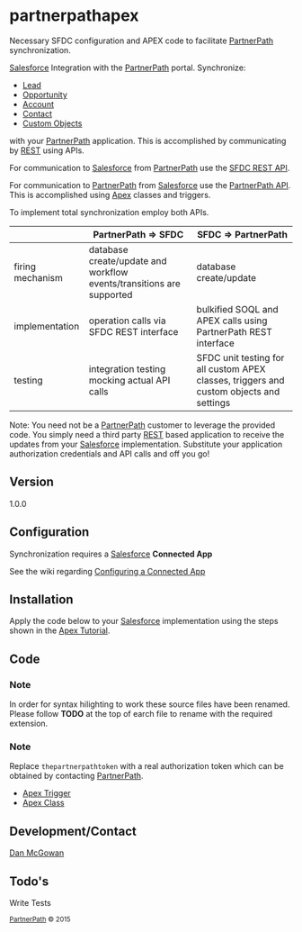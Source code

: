 # partnerpathapex
Necessary SFDC configuration and APEX code to facilitate [PartnerPath] synchronization. 

[Salesforce] Integration with the [PartnerPath] portal. Synchronize:
  - [Lead]
  - [Opportunity]
  - [Account]
  - [Contact]
  - [Custom Objects] 

with your [PartnerPath] application. This is accomplished by communicating by [REST] using APIs.
 
For communication to [Salesforce] from [PartnerPath] use the [SFDC REST API].

For communication to [PartnerPath] from [Salesforce] use the [PartnerPath API]. This is accomplished using [Apex] classes and triggers. 

To implement total synchronization employ both APIs.

|                  	| PartnerPath => SFDC                                                  	| SFDC => PartnerPath                                                                     	|
|------------------	|----------------------------------------------------------------------	|-----------------------------------------------------------------------------------------	|
| firing mechanism 	| database create/update and workflow events/transitions are supported 	| database create/update                                                                  	|
| implementation   	| operation calls via  SFDC REST interface                             	| bulkified SOQL and APEX calls using PartnerPath REST interface                          	|
| testing          	| integration testing mocking actual API calls                         	| SFDC unit testing for all custom APEX classes, triggers and custom objects and settings 	||

 
Note: You need not be a [PartnerPath] customer to leverage the provided code. You simply need a third party [REST] based application to receive the updates from your [Salesforce] implementation. Substitute your application authorization credentials and API calls and off you go!

## Version
1.0.0

## Configuration
Synchronization requires a [Salesforce] **Connected App**

See the wiki regarding [Configuring a Connected App]

## Installation
Apply the code below to your [Salesforce] implementation using the steps shown in the [Apex Tutorial].
## Code
### **Note**

In order for syntax hilighting to work these source files have been renamed. Please follow **TODO** at the top of earch file to rename with the required extension.
### **Note**

Replace ```thepartnerpathtoken``` with a real authorization token which can be obtained by contacting [PartnerPath].


+    [Apex Trigger]
+    [Apex Class]

## Development/Contact
[Dan McGowan]

## Todo's

Write Tests


<sub>[PartnerPath] &copy; 2015</sub>

[Dan McGowan]:<mailto:dmcgowan@partner-path.com>
[account]:https://developer.salesforce.com/docs/atlas.en-us.api.meta/api/sforce_api_objects_account.htm#topic-title
[opportunity]:https://developer.salesforce.com/docs/atlas.en-us.api.meta/api/sforce_api_objects_opportunity.htm#topic-title
[contact]:https://developer.salesforce.com/docs/atlas.en-us.api.meta/api/sforce_api_objects_contact.htm#topic-title
[lead]:https://developer.salesforce.com/docs/atlas.en-us.api.meta/api/sforce_api_objects_lead.htm#topic-title
[custom objects]:https://developer.salesforce.com/docs/atlas.en-us.api.meta/api/sforce_api_objects_custom_objects.htm
[partnerpath]:http://partner-path.com/
[partnerpath api]:http://demopath.test.amazonconsulting.com/api/v1/
[salesforce]:http://salesforce.com
[rest]:http://www.restapitutorial.com/lessons/whatisrest.html
[apex]:https://developer.salesforce.com/docs/atlas.en-us.apexcode.meta/apexcode/
[apex trigger]:https://github.com/dantmcgowan/partnerpathapex/blob/master/src/apex/triggers/PPDealUpdate.java
[apex class]:https://github.com/dantmcgowan/partnerpathapex/blob/master/src/apex/classes/PartnerPathREST.java
[apex tutorial]:https://developer.salesforce.com/docs/atlas.en-us.apexcode.meta/apexcode/apex_qs_HelloWorld.htm
[configuring a connected app]:https://github.com/dantmcgowan/partnerpathapex/wiki
[SFDC REST API]:https://developer.salesforce.com/docs/atlas.en-us.api_rest.meta/api_rest/
